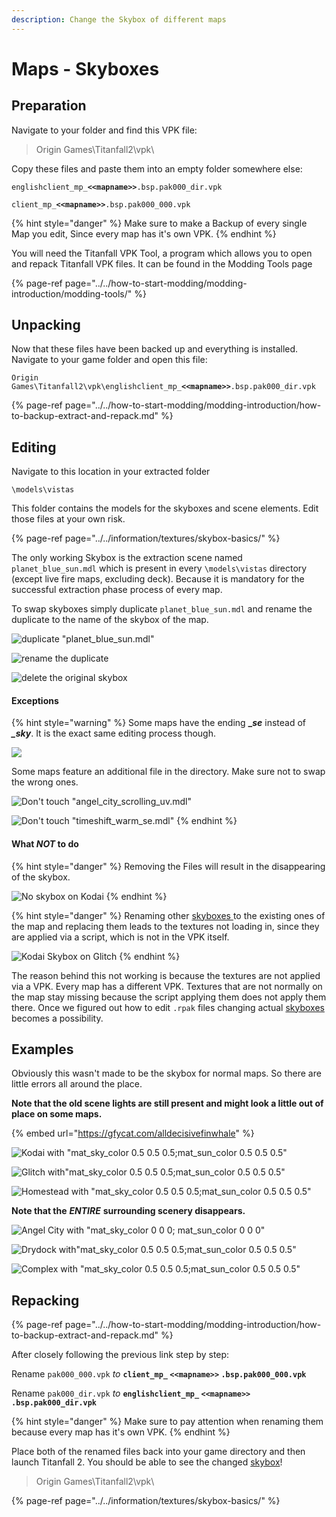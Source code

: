 ```yaml
---
description: Change the Skybox of different maps
---
```


# Maps - Skyboxes

## Preparation

Navigate to your folder and find this VPK file:

> Origin Games\Titanfall2\vpk\

Copy these files and paste them into an empty folder somewhere else:

`englishclient_mp_`**`<<mapname>>`**`.bsp.pak000_dir.vpk`

`client_mp_`**`<<mapname>>`**`.bsp.pak000_000.vpk`

{% hint style="danger" %}
Make sure to make a Backup of every single Map you edit, Since every map has it's own VPK.
{% endhint %}

You will need the Titanfall VPK Tool, a program which allows you to open and repack Titanfall VPK files. It can be found in the Modding Tools page

{% page-ref page="../../how-to-start-modding/modding-introduction/modding-tools/" %}

## Unpacking

Now that these files have been backed up and everything is installed. Navigate to your game folder and open this file:

`Origin Games\Titanfall2\vpk\englishclient_mp_`**`<<mapname>>`**`.bsp.pak000_dir.vpk`

{% page-ref page="../../how-to-start-modding/modding-introduction/how-to-backup-extract-and-repack.md" %}

## Editing

Navigate to this location in your extracted folder

`\models\vistas`

This folder contains the models for the skyboxes and scene elements. Edit those files at your own risk.

{% page-ref page="../../information/textures/skybox-basics/" %}

The only working Skybox is the extraction scene named `planet_blue_sun.mdl` which is present in every `\models\vistas` directory \(except live fire maps, excluding deck\). Because it is mandatory for the successful extraction phase process of every map.  

To swap skyboxes simply duplicate `planet_blue_sun.mdl` and rename the duplicate to the name of the skybox of the map. 

![duplicate &quot;planet\_blue\_sun.mdl&quot;](../../.gitbook/assets/step-1.PNG)

![rename the duplicate](../../.gitbook/assets/step-2.PNG)

![delete the original skybox](../../.gitbook/assets/step-3.PNG)

#### Exceptions

{% hint style="warning" %}
Some maps have the ending **\_**_**se**_ instead of _**\_sky**_. It is the exact same editing process though.

![](../../.gitbook/assets/exception.PNG)

Some maps feature an additional file in the directory.  Make sure not to swap the wrong ones.

![Don&apos;t touch &quot;angel\_city\_scrolling\_uv.mdl&quot;  ](../../.gitbook/assets/exception-1.PNG)

![Don&apos;t touch &quot;timeshift\_warm\_se.mdl&quot;](../../.gitbook/assets/exception-2.PNG)
{% endhint %}

#### What _**NOT**_ to do

{% hint style="danger" %}
Removing the Files will result in the disappearing of the skybox.

![No skybox on Kodai](../../.gitbook/assets/desktop-screenshot-2020.03.01-17.23.57.22.png)
{% endhint %}

{% hint style="danger" %}
Renaming other [skyboxes ](../../information/textures/skybox-basics/)to the existing ones of the map and replacing them leads to the textures not loading in, since they are applied via a script, which is not in the VPK itself. 

![Kodai Skybox on Glitch](../../.gitbook/assets/desktop-screenshot-2020.03.01-17.07.41.44.png)
{% endhint %}

The reason behind this not working is because the textures are not applied via a VPK. Every map has a different VPK. Textures that are not normally on the map stay missing because the script applying them does not apply them there. Once we figured out how to edit `.rpak` files changing actual [skyboxes ](../../information/textures/skybox-basics/)becomes a possibility. 

## Examples

Obviously this wasn't made to be the skybox for normal maps. So there are little errors all around the place.

**Note that the old scene lights are still present and might look a little out of place on some maps.**

{% embed url="https://gfycat.com/alldecisivefinwhale" %}

![Kodai with &quot;mat\_sky\_color 0.5 0.5 0.5;mat\_sun\_color 0.5 0.5 0.5&quot;](../../.gitbook/assets/desktop-screenshot-2020.03.05-17.44.46.45.png)

![Glitch with&quot;mat\_sky\_color 0.5 0.5 0.5;mat\_sun\_color 0.5 0.5 0.5&quot;](../../.gitbook/assets/desktop-screenshot-2020.03.05-17.46.24.61.png)

![Homestead with &quot;mat\_sky\_color 0.5 0.5 0.5;mat\_sun\_color 0.5 0.5 0.5&quot;](../../.gitbook/assets/desktop-screenshot-2020.03.05-17.18.16.92.png)

**Note that the** _**ENTIRE**_ **surrounding scenery disappears.**

![Angel City with &quot;mat\_sky\_color 0 0 0; mat\_sun\_color 0 0 0&quot; ](../../.gitbook/assets/desktop-screenshot-2020.03.04-18.47.58.92.png)

![Drydock with&quot;mat\_sky\_color 0.5 0.5 0.5;mat\_sun\_color 0.5 0.5 0.5&quot;](../../.gitbook/assets/desktop-screenshot-2020.03.05-17.27.28.28.png)

![Complex with &quot;mat\_sky\_color 0.5 0.5 0.5;mat\_sun\_color 0.5 0.5 0.5&quot;](../../.gitbook/assets/desktop-screenshot-2020.03.05-17.20.31.33.png)

## Repacking

{% page-ref page="../../how-to-start-modding/modding-introduction/how-to-backup-extract-and-repack.md" %}

After closely following the previous link step by step:

Rename `pak000_000.vpk` _to_ **`client_mp_` `<<mapname>>` `.bsp.pak000_000.vpk`**

Rename `pak000_dir.vpk` _to_ **`englishclient_mp_` `<<mapname>>`** **`.bsp.pak000_dir.vpk`**

{% hint style="danger" %}
Make sure to pay attention when renaming them because every map has it's own VPK.
{% endhint %}

Place both of the renamed files back into your game directory and then launch Titanfall 2. You should be able to see the changed [skybox](../../information/textures/skybox-basics/)!

> Origin Games\Titanfall2\vpk\

{% page-ref page="../../information/textures/skybox-basics/" %}


